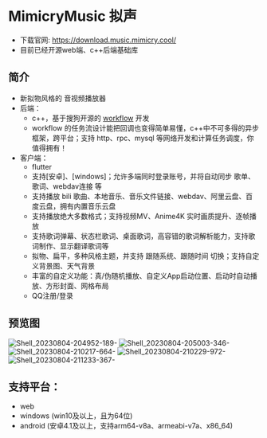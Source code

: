 # MimicryMusic 拟声
* 下载官网: https://download.music.mimicry.cool/
* 目前已经开源web端、c++后端基础库

## 简介
* 新拟物风格的 音视频播放器
* 后端：
  * c++，基于搜狗开源的 [workflow](https://github.com/sogou/workflow) 开发
  * workflow 的任务流设计能把回调也变得简单易懂，c++中不可多得的异步框架，跨平台；支持 http、rpc、mysql 等网络开发和计算任务调度，你值得拥有！
* 客户端：
  * flutter
  * 支持[安卓]、[windows]；允许多端同时登录账号，并将自动同步 歌单、歌词、webdav连接 等
  * 支持播放 bili 歌曲、本地音乐、音乐文件链接、webdav、阿里云盘、百度云盘，拥有内置音乐云盘
  * 支持播放绝大多数格式；支持视频MV、Anime4K 实时画质提升、逐帧播放
  * 支持歌词弹幕、状态栏歌词、桌面歌词，高容错的歌词解析能力，支持歌词制作、显示翻译歌词等
  * 拟物、扁平，多种风格主题，并支持 跟随系统、跟随时间 切换；支持自定义背景图、天气背景
  * 丰富的自定义功能：真/伪随机播放、自定义App启动位置、启动时自动播放、方形封面、网格布局
  * QQ注册/登录

## 预览图
![Shell_20230804-204952-189-](https://github.com/coolight7/MimicryMusic/assets/91963225/7184ad63-51fd-4cb1-aa8f-0653fe5f149b)
![Shell_20230804-205003-346-](https://github.com/coolight7/MimicryMusic/assets/91963225/e1cccc89-59f6-42c4-836a-ead9a3089ce0)
![Shell_20230804-210217-664-](https://github.com/coolight7/MimicryMusic/assets/91963225/206a7014-3539-43fe-9da4-fcc0730e96cd)
![Shell_20230804-210229-972-](https://github.com/coolight7/MimicryMusic/assets/91963225/e084322f-4f9a-4cf0-9bd5-293c0e47c6aa)
![Shell_20230804-211233-367-](https://github.com/coolight7/MimicryMusic/assets/91963225/6302a253-ee33-410f-b280-8d3852b1c996)

## 支持平台：
* web
* windows (win10及以上，且为64位)
* android (安卓4.1及以上，支持arm64-v8a、armeabi-v7a、x86_64)
